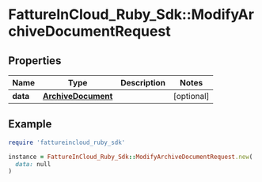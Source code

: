 # FattureInCloud_Ruby_Sdk::ModifyArchiveDocumentRequest

## Properties

| Name | Type | Description | Notes |
| ---- | ---- | ----------- | ----- |
| **data** | [**ArchiveDocument**](ArchiveDocument.md) |  | [optional] |

## Example

```ruby
require 'fattureincloud_ruby_sdk'

instance = FattureInCloud_Ruby_Sdk::ModifyArchiveDocumentRequest.new(
  data: null
)
```

